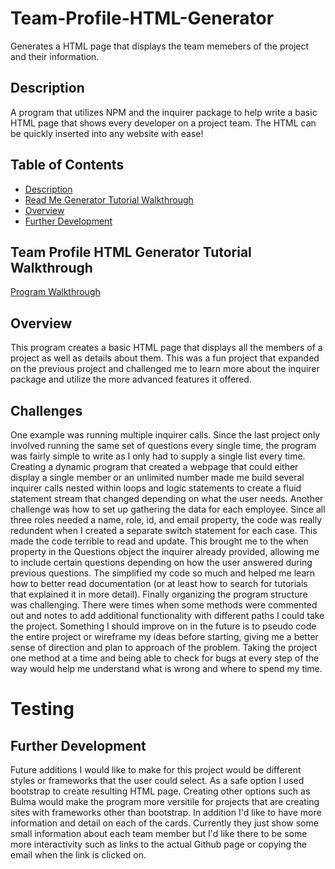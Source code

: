 # Team-Profile-HTML-Generator
Generates a HTML page that displays the team memebers of the project and their information.

## Description
A program that utilizes NPM and the inquirer package to help write a basic HTML page that shows every developer on a project team. The HTML can be quickly inserted into any website with ease!


## Table of Contents
- [Description](#description)
- [Read Me Generator Tutorial Walkthrough](#team-profile-html-generator-tutorial-walkthrough)
- [Overview](#overview)
- [Further Development](#further-development)


## Team Profile HTML Generator Tutorial Walkthrough

[Program Walkthrough](https://youtu.be/NriajmS5bBc)

## Overview

This program creates a basic HTML page that displays all the members of a project as well as details about them. This was a fun project that expanded on the previous project and challenged me to learn more about the inquirer package and utilize the more advanced features it offered. 


## Challenges

One example was running multiple inquirer calls. Since the last project only involved running the same set of questions every single time, the program was fairly simple to write as I only had to supply a single list every time. Creating a dynamic program that created a webpage that could either display a single member or an unlimited number made me build several inquirer calls nested within loops and logic statements to create a fluid statement stream that changed depending on what the user needs. Another challenge was how to set up gathering the data for each employee. Since all three roles needed a name, role, id, and email property, the code was really redundent when I created a separate switch statement for each case. This made the code terrible to read and update. This brought me to the when property in the Questions object the inquirer already provided, allowing me to include certain questions depending on how the user answered during previous questions. The simplified my code so much and helped me learn how to better read documentation (or at least how to search for tutorials that explained it in more detail). Finally organizing the program structure was challenging. There were times when some methods were commented out and notes to add additional functionality with different paths I could take the project. Something I should improve on in the future is to pseudo code the entire project or wireframe my ideas before starting, giving me a better sense of direction and plan to approach of the problem. Taking the project one method at a time and being able to check for bugs at every step of the way would help me understand what is wrong and where to spend my time.

# Testing



## Further Development

Future additions I would like to make for this project would be different styles or frameworks that the user could select. As a safe option I used bootstrap to create resulting HTML page. Creating other options such as Bulma would make the program more versitile for projects that are creating sites with frameworks other than bootstrap. In addition I'd like to have more information and detail on each of the cards. Currently they just show some small information about each team member but I'd like there to be some more interactivity such as links to the actual Github page or copying the email when the link is clicked on.
